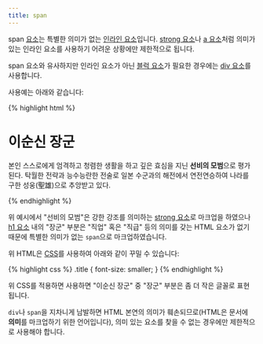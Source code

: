 ```yaml
---
title: span
---
```

span [요소](/docs/HTML_Element.html)는 특별한 의미가 없는 [인라인 요소](/docs/Block_and_inline_element.html)입니다. [strong 요소](/html/strong.html)나 [a 요소](/html/a.html)처럼 의미가 있는 인라인 요소를 사용하기 어려운 상황에만 제한적으로 됩니다.

span 요소와 유사하지만 인라인 요소가 아닌 [블럭 요소](/docs/Block_and_inline_element.html)가 필요한 경우에는 [div 요소](/html/div.html)를 사용합니다.

사용예는 아래와 같습니다:

{% highlight html %}
<h1>이순신 <span class="title">장군</span></h1>
<p>
    본인 스스로에게 엄격하고 청렴한 생활을 하고 깊은 효심을
    지닌 <strong>선비의 모범</strong>으로 평가된다. 탁월한 전략과 능수능란한
    전술로 일본 수군과의 해전에서 연전연승하여 나라를 구한
    성웅(聖雄)으로 추앙받고 있다.
</p>
{% endhighlight %}

위 예시에서 "선비의 모범"은 강한 강조를 의미하는 [strong 요소](/html/strong.html)로 마크업을 하였으나 [h1 요소](/html/h1.html) 내의 "장군" 부분은 "직업" 혹은 "직급" 등의 의미를 갖는 HTML 요소가 없기 때문에 특별한 의미가 없는 ``span``으로 마크업하였습니다.

위 HTML은 [CSS](/docs/CSS.html)를 사용하여 아래와 같이 꾸밀 수 있습니다:

{% highlight css %}
.title {
    font-size: smaller;
}
{% endhighlight %}

위 CSS를 적용하면 사용하면 "이순신 장군" 중 "장군" 부분은 좀 더 작은 글꼴로 표현됩니다.

``div``나 ``span``을 지차니게 남발하면 HTML 본연의 의미가 훼손되므로(HTML은 문서에 **의미**를 마크업하기 위한 언어입니다), 의미 있는 요소를 찾을 수 없는 경우에만 제한적으로 사용해야 합니다.
